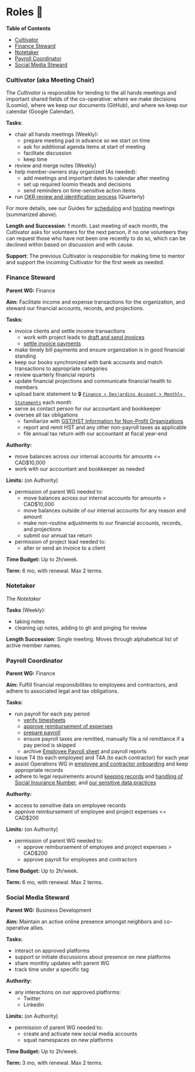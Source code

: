 # Roles 🚧

**Table of Contents**
- [Cultivator](#cultivator-aka-meeting-chair)
- [Finance Steward](#finance-steward)
- [Notetaker](#notetaker)
- [Payroll Coordinator](#payroll-coordinator)
- [Social Media Steward](#social-media-steward)

### Cultivator (aka Meeting Chair)

The *Cultivator* is responsible for tending to the all hands meetings and important shared fields of the co-operative: where we make decisions (Loomio), where we keep our documents (GitHub), and where we keep our calendar (Google Calendar).

**Tasks**:
- chair all hands meetings (Weekly):
   - prepare meeting pad in advance so we start on time
   - ask for additional agenda items at start of meeting
   - facilitate discussion
   - keep time
- review and merge notes (Weekly)
- help member-owners stay organized (As needed):
  - add meetings and important dates to calendar after meeting
  - set up required loomio theads and decisions
  - send reminders on time-sensitive action items
- run [OKR review and identification process](okrs.md#reviewing-and-identifying-okrs-🚧) (Quarterly)

For more details, see our Guides for [scheduling][] and [hosting][]
meetings (summarized above).

   [scheduling]: guides.md#scheduling-a-meeting
   [hosting]: guides.md#hosting-a-meeting

**Length and Succession**:
1 month. Last meeting of each month, the Cultivator asks for volunteers for the next person, if no one volunteers they can request those who have not been one recently to do so, which can be declined within based on discussion and with cause.

**Support**:
The previous Cultivator is responsible for making time to mentor and support the incoming Cultivator for the first week as needed.

### Finance Steward

**Parent WG:** Finance

**Aim:** Facilitate income and expense transactions for the organization, and steward our financial accounts, records, and projections.

**Tasks:**
- invoice clients and settle income transactions
	- work with project leads to [draft and send invoices](https://handbook.hypha.coop/guides.html#creating-an-invoice-for-a-client)
	- [settle invoice payments](https://handbook.hypha.coop/guides.html#settling-an-invoice-payment)
- make timely bill payments and ensure organization is in good financial standing
- keep our books synchronized with bank accounts and match transactions to appropriate categories
- review quarterly financial reports
- update financial projections and communicate financial health to members
- upload bank statement to 🔒 [`Finance > Desjardins Account > Monthly Statements`](https://drive.google.com/drive/u/0/folders/1gEcomHQe4OqVAPUqHwvrtdQJz-mc23K9) each month
- serve as contact person for our accountant and bookkeeper
- oversee all tax obligations
	- familiarize with [GST/HST Information for Non-Profit Organizations](https://www.canada.ca/en/revenue-agency/services/forms-publications/publications/rc4081/gst-hst-information-non-profit-organizations.html)
	- report and remit HST and any other non-payroll taxes as applicable
	- file annual tax return with our accountant at fiscal year-end

**Authority:**
- move balances across our internal accounts for amounts <= CAD$10,000
- work with our accountant and bookkeeper as needed

**Limits:** (on Authority)
- permission of parent WG needed to:
    - move balances across our internal accounts for amounts > CAD$10,000
    - move balances outside of our internal accounts for any reason and amount
    - make non-routine adjustments to our financial accounts, records, and projections
    - submit our annual tax return
- permission of project lead needed to:
	- alter or send an invoice to a client

**Time Budget:** Up to 2h/week.

**Term:** 6 mo, with renewal. Max 2 terms.

### Notetaker

The *Notetaker*

**Tasks** (Weekly):
- taking notes
- cleaning up notes, adding to gh and pinging for review

**Length Succession**:
Single meeting. Moves through alphabetical list of active member names.

### Payroll Coordinator

**Parent WG:** Finance

**Aim:** Fulfill financial responsibilities to employees and contractors, and adhere to associated legal and tax obligations.

**Tasks:**
- run payroll for each pay period
	- [verify timesheets](https://handbook.hypha.coop/guides.html#timesheets)
	- [approve reimbursement of expenses](https://handbook.hypha.coop/guides.html#expense-reimbursement)
	- [prepare payroll](https://handbook.hypha.coop/guides.html#running-payroll)
	- ensure payroll taxes are remitted, manually file a nil remittance if a pay period is skipped
	- archive [Employee Payroll sheet](http://link.hypha.coop/payroll) and payroll reports
- issue T4 (to each employee) and T4A (to each contractor) for each year
- assist Operations WG in [employee and contractor onboarding](https://handbook.hypha.coop/guides.html#onboarding-checklist) and keep appropriate records
- adhere to legal requirements around [keeping records](https://www.canada.ca/en/revenue-agency/services/tax/businesses/topics/keeping-records.html) and [handling of Social Insurance Number](https://www.canada.ca/en/employment-social-development/services/sin/reports/code-of-practice/section-3.html), and [our sensitive data practices](https://handbook.hypha.coop/guides.html#sensitive-data)

**Authority:**
- access to sensitive data on employee records
- approve reimbursement of employee and project expenses <= CAD$200

**Limits:** (on Authority)
- permission of parent WG needed to:
    - approve reimbursement of employee and project expenses > CAD$200
	- approve payroll for employees and contractors

**Time Budget:** Up to 2h/week.

**Term:** 6 mo, with renewal. Max 2 terms.

### Social Media Steward

**Parent WG:** Business Development

**Aim:** Maintain an active online presence amongst neighbors and co-operative allies.

**Tasks:**
- interact on approved platforms
- support or initiate discussions about presence on new platforms
- share monthly updates with parent WG
- track time under a specific tag

**Authority:**
- any interactions on our approved platforms:
    - Twitter
    - Linkedin

**Limits:** (on Authority)
- permission of parent WG needed to:
    - create and activate new social media accounts
    - squat namespaces on new platforms

**Time Budget:** Up to 2h/week.

**Term:** 3 mo, with renewal. Max 2 terms.
